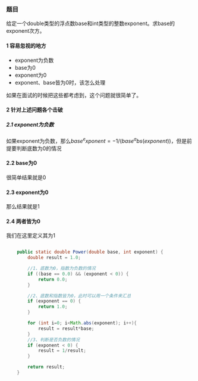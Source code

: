 ### 题目
给定一个double类型的浮点数base和int类型的整数exponent。求base的exponent次方。


#### 1 容易忽视的地方

* exponent为负数
* base为0
* exponent为0
* exponent、base皆为0时，该怎么处理

如果在面试的时候把这些都考虑到，这个问题就很简单了。

#### 2 针对上述问题各个击破

##### 2.1 exponent为负数
如果exponent为负数，那么$base^exponent=-1/(base^abs(exponent))$，但是前提要判断底数为0的情况

#### 2.2 base为0
很简单结果就是0

#### 2.3 exponent为0
那么结果就是1

#### 2.4 两者皆为0
我们在这里定义其为1

```java

    public static double Power(double base, int exponent) {
        double result = 1.0;

        //1、底数为0，指数为负数的情况
        if ((base == 0.0) && (exponent < 0)) {
            return 0.0;
        }

        //2、底数和指数皆为0，此时可以用一个条件来汇总
        if (exponent == 0) {
            return 1.0;
        }

        for (int i=0; i<Math.abs(exponent); i++){
            result = result*base;
        }
        //3、判断是否负数的情况
        if (exponent < 0) {
            result = 1/result;
        }

        return result;
    }
```

